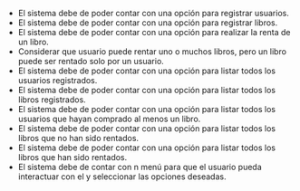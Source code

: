 - El sistema debe de poder contar con una opción para registrar usuarios.
- El sistema debe de poder contar con una opción para registrar libros.
- El sistema debe de poder contar con una opción para realizar la renta de un libro.
- Considerar que usuario puede rentar uno o muchos libros, pero un libro puede ser rentado solo por un usuario.
- El sistema debe de poder contar con una opción para listar todos los usuarios registrados.
- El sistema debe de poder contar con una opción para listar todos los libros registrados.
- El sistema debe de poder contar con una opción para listar todos los usuarios que hayan comprado al menos un libro.
- El sistema debe de poder contar con una opción para listar todos los libros que no han sido rentados.
- El sistema debe de poder contar con una opción para listar todos los libros que han sido rentados.
- El sistema debe de contar con n menú para que el usuario pueda interactuar con el y seleccionar las opciones deseadas.


